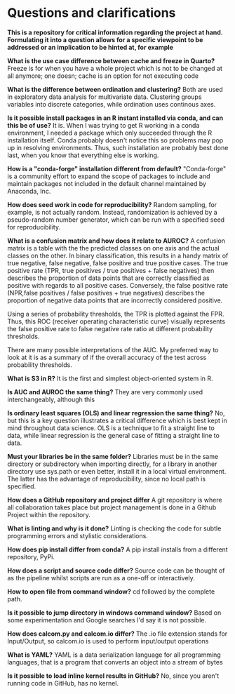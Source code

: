 # Questions and clarifications

**This is a repository for critical information regarding the project at hand. Formulating it into a question allows for a specific viewpoint to be addressed or an implication to be hinted at, for example**

**What is the use case difference between cache and freeze in Quarto?**
Freeze is for when you have a whole project which is not to be changed at all anymore; one doesn; cache is an option for not executing code 

**What is the difference between ordination and clustering?**
Both are used in exploratory data analysis for multivariate data. Clustering groups variables into discrete categories, while ordination uses continous axes.

**Is it possible install packages in an R instant installed via conda, and can this be of use?**
It is. When I was trying to get R working in a conda environment, I needed a package which only succeeded through the R installation itself. Conda probably doesn't notice this so problems may pop up in resolving environments. Thus, such installation are probably best done last, when you know that everything else is working.

**How is a "conda-forge" installation different from default?**
"Conda-forge" is a community effort to expand the scope of packages to include and maintain packages not included in the default channel maintained by Anaconda, Inc.

**How does seed work in code for reproducibility?**
Random sampling, for example, is not actually random. Instead, randomization is achieved by a pseudo-random number generator, which can be run with a specified seed for reproducibility.


**What is a confusion matrix and how does it relate to AUROC?**
A confusion matrix is a table with the the predicted classes on one axis and the actual classes on the other. In binary classification, this results in a handy matrix of true negative, false negative, false positive and true positive cases.
The true positive rate (TPR, true positives / true positives + false negatives) then describes the proportion of data points that are correctly classified as positive with regards to all positive cases. Conversely, the false positive rate (NPR,false positives / false positives + true negatives) describes the proportion of negative data points that are incorrectly considered positive.

Using a series of probability thresholds, the TPR is plotted against the FPR. Thus, this ROC (receiver operating characteristic curve) visually represents the false positive rate to false negative rate ratio at different probability thresholds.

There are many possible interpretations of the AUC. My preferred way to look at it is as a summary of if the overall accuracy of the test across probability thresholds.


**What is S3 in R?**
It is the first and simplest object-oriented system in R.

**Is AUC and AUROC the same thing?**
They are very commonly used interchangeably, although this

**Is ordinary least squares (OLS) and linear regression the same thing?**
No, but this is a key question illustrates a critical difference which is best kept in mind throughout data science. OLS is a technique to fit a straight line to data, while linear regression is the general case of fitting a straight line to data.

**Must your libraries be in the same folder?**
Libraries must be in the same directory or subdirectory when importing directly, for a library in another directory use sys.path or even better, install it in a local virtual environment. The latter has the advantage of reproducibility, since no local path is specified.

**How does a GitHub repository and project differ**
A git repository is where all collaboration takes place but project management is done in a Github Project within the repository.

**What is linting and why is it done?**
Linting is checking the code for subtle programming errors and stylistic considerations.

**How does pip install differ from conda?**
A pip install installs from a different repository, PyPi.

**How does a script and source code differ?**
Source code can be thought of as the pipeline whilst scripts are run as a one-off or interactively.

**How to open file from command window?**
cd followed by the complete path.

**Is it possible to jump directory in windows command window?**
Based on some experimentation and Google searches I'd say it is not possible.

**How does calcom.py and calcom.io differ?**
The .io file extension stands for Input/Output, so calcom.io is used to perform input/output operations

**What is YAML?**
YAML is a data serialization language for all programming languages, that is a program that converts an object into a stream of bytes

**Is it possible to load inline kernel results in GitHub?**
No, since you aren't running code in GitHub, has no kernel.
